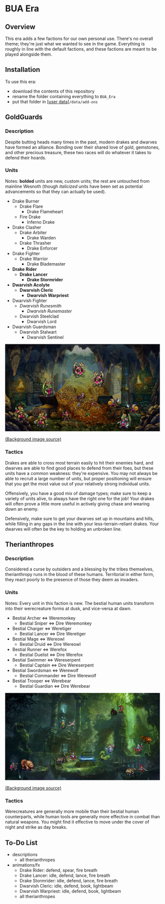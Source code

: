 # BUA Era

## Overview

This era adds a few factions for our own personal use. There's no overall theme; they're just what we wanted to see in the game. Everything is roughly in line with the default factions, and these factions are meant to be played alongside them.

## Installation

To use this era:

* download the contents of this repository
* rename the folder containing everything to `BUA_Era`
* put that folder in [[user data](https://wiki.wesnoth.org/Editingwesnoth#The_user_data_directory)]`/data/add-ons`

## GoldGuards

### Description

Despite butting heads many times in the past, modern drakes and dwarves have formed an alliance. Bonding over their shared love of gold, gemstones, and other precious treasure, these two races will do whatever it takes to defend their hoards.

### Units

Notes: __bolded__ units are new, custom units; the rest are untouched from mainline Wesnoth (though _italicized_ units have been set as potential advancements so that they can actually be used).

* Drake Burner
  * Drake Flare
    * Drake Flameheart
  * Fire Drake
    * Inferno Drake
* Drake Clasher
  * Drake Arbiter
    * Drake Warden
  * Drake Thrasher
    * Drake Enforcer
* Drake Fighter
  * Drake Warrior
    * Drake Blademaster
* __Drake Rider__
  * __Drake Lancer__
    * __Drake Stormrider__
* __Dwarvish Acolyte__
  * __Dwarvish Cleric__
    * __Dwarvish Warpriest__
* Dwarvish Fighter
  * _Dwarvish Runesmith_
    * _Dwarvish Runemaster_
  * Dwarvish Steelclad
    * Dwarvish Lord
* Dwarvish Guardsman
  * Dwarvish Stalwart
    * Dwarvish Sentinel

![GoldGuards](/images/readme/GoldGuards/all.gif?raw=true "GoldGuards")

[(Background image source)](https://getwallpapersinhd.com/150391-the_treasures_of_montezuma_3)

### Tactics

Drakes are able to cross most terrain easily to hit their enemies hard, and dwarves are able to find good places to defend from their foes, but these units have a common weakness: they're expensive. You may not always be able to recruit a large number of units, but proper positioning will ensure that you get the most value out of your relatively strong individual units.

Offensively, you have a good mix of damage types; make sure to keep a variety of units alive, to always have the right one for the job! Your drakes will often prove a little more useful in actively giving chase and wearing down an enemy.

Defensively, make sure to get your dwarves set up in mountains and hills, while filling in any gaps in the line with your less-terrain-reliant drakes. Your dwarves will often be the key to holding an unbroken line.

## Therianthropes

### Description

Considered a curse by outsiders and a blessing by the tribes themselves, therianthropy runs in the blood of these humans. Territorial in either form, they react poorly to the presence of those they deem as invaders.

### Units

Notes: Every unit in this faction is new. The bestial human units transform into their werecreature forms at dusk, and vice-versa at dawn.

* Bestial Archer <=> Weremonkey
  * Bestial Sniper <=> Dire Weremonkey
* Bestial Charger <=> Weretiger
  * Bestial Lancer <=> Dire Weretiger
* Bestial Mage <=> Wereowl
  * Bestial Druid <=> Dire Wereowl
* Bestial Runner <=> Werefox
  * Bestial Duelist <=> Dire Werefox
* Bestial Swimmer <=> Wereserpent
  * Bestial Captain <=> Dire Wereserpent
* Bestial Swordsman <=> Werewolf
  * Bestial Commander <=> Dire Werewolf
* Bestial Trooper <=> Werebear
  * Bestial Guardian <=> Dire Werebear

![Therianthropes](/images/readme/Therianthropes/all.gif?raw=true "Therianthropes")

[(Background image source)](https://www.wallpaperup.com/48540/fantasy_forest_ruins_buildings_jungles.html)

### Tactics

Werecreatures are generally more mobile than their bestial human counterparts, while human tools are generally more effective in combat than natural weapons. You might find it effective to move under the cover of night and strike as day breaks.

## To-Do List

* descriptions
  * all therianthropes
* animations/fx
  * Drake Rider: defend, spear, fire breath
  * Drake Lancer: idle, defend, lance, fire breath
  * Drake Stormrider: idle, defend, lance, fire breath
  * Dwarvish Cleric: idle, defend, book, lightbeam
  * Dwarvish Warpriest: idle, defend, book, lightbeam
  * all therianthropes
